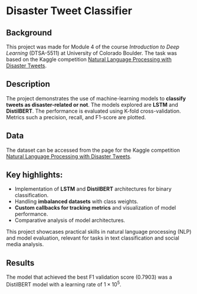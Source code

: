 # Disaster Tweet Classifier

## Background
This project was made for Module 4 of the course *Introduction to Deep Learning* (DTSA-5511) at University of Colorado Boulder. The task was based on the Kaggle competition [Natural Language Processing with Disaster Tweets](https://www.kaggle.com/competitions/nlp-getting-started).

## Description
The project demonstrates the use of machine-learning models to **classify tweets as disaster-related or not**. The models explored are **LSTM** and **DistilBERT**. The performance is evaluated using K-fold cross-validation. Metrics such a precision, recall, and F1-score are plotted.

## Data
The dataset can be accessed from the page for the Kaggle competition [Natural Language Processing with Disaster Tweets](https://www.kaggle.com/competitions/nlp-getting-started/data).

## Key highlights:
* Implementation of **LSTM** and **DistilBERT** architectures for binary classification.
* Handling **imbalanced datasets** with class weights.
* **Custom callbacks for tracking metrics** and visualization of model performance.
* Comparative analysis of model architectures.

This project showcases practical skills in natural language processing (NLP) and model evaluation, relevant for tasks in text classification and social media analysis.

## Results
The model that achieved the best F1 validation score (0.7903) was a DistilBERT model with a learning rate of $1 \times 10^5$.
